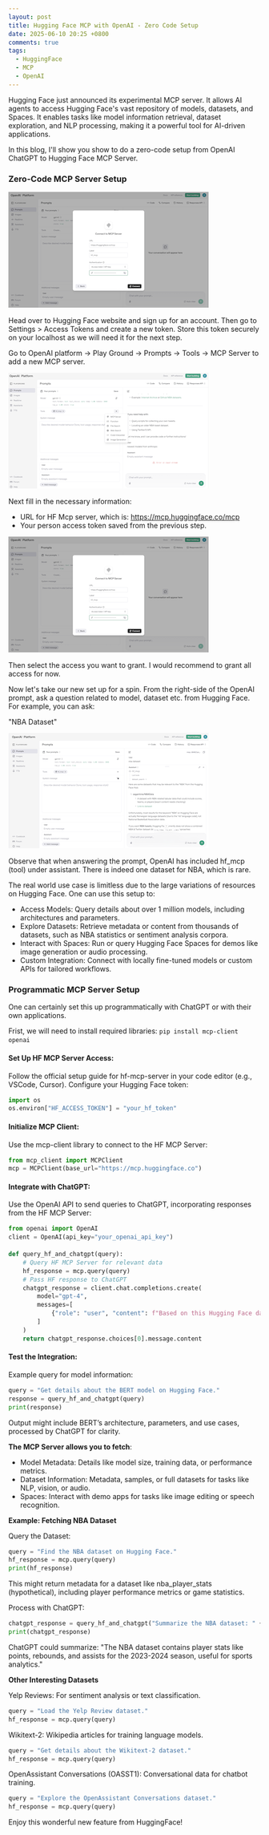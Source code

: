 ```yaml
---
layout: post
title: Hugging Face MCP with OpenAI - Zero Code Setup
date: 2025-06-10 20:25 +0800
comments: true
tags:
  - HuggingFace
  - MCP
  - OpenAI
---
```


Hugging Face just announced its experimental MCP server.  It allows AI agents to access Hugging Face's vast repository of models, datasets, and Spaces. It enables tasks like model information retrieval, dataset exploration, and NLP processing, making it a powerful tool for AI-driven applications.

In this blog, I'll show you show to do a zero-code setup from OpenAI ChatGPT to Hugging Face MCP Server.

### Zero-Code MCP Server Setup

![hf-mcp-server-token](/assets/images/uploads/hf-mcp/hf-mcp-openai-connect.png)

Head over to Hugging Face website and sign up for an account.  Then go to Settings > Access Tokens and create a new token.  Store this token securely on your localhost as we will need it for the next step.

Go to OpenAI platform -> Play Ground -> Prompts -> Tools -> MCP Server to add a new MCP server.

![hf-mcp-openai-mcp](/assets/images/uploads/hf-mcp/hf-mcp-openai-mcp.png)

Next fill in the necessary information:
- URL for HF Mcp server, which is: https://mcp.huggingface.co/mcp
- Your person access token saved from the previous step.

![hf-mcp-openai-connect](/assets/images/uploads/hf-mcp/hf-mcp-openai-connect.png)

Then select the access you want to grant.  I would recommend to grant all access for now.

Now let's take our new set up for a spin.  From the right-side of the OpenAI prompt, ask a question related to model, dataset etc. from Hugging Face.  For example, you can ask:

"NBA Dataset"

![hf-mcp-openai-prompt](/assets/images/uploads/hf-mcp/hf-mcp-openai-prompt.png)


Observe that when answering the prompt, OpenAI has included hf_mcp (tool) under assistant.  There is indeed one dataset for NBA, which is rare.

The real world use case is limitless due to the large variations of resources on Hugging Face.  One can use this setup to:
- Access Models: Query details about over 1 million models, including architectures and parameters.
- Explore Datasets: Retrieve metadata or content from thousands of datasets, such as NBA statistics or sentiment analysis corpora.
- Interact with Spaces: Run or query Hugging Face Spaces for demos like image generation or audio processing.
- Custom Integration: Connect with locally fine-tuned models or custom APIs for tailored workflows.

### Programmatic MCP Server Setup

One can certainly set this up programmatically with ChatGPT or with their own applications.

Frist, we will need to install required libraries:
`pip install mcp-client openai`

#### Set Up HF MCP Server Access:

Follow the official setup guide for hf-mcp-server in your code editor (e.g., VSCode, Cursor).
Configure your Hugging Face token:

```python
import os
os.environ["HF_ACCESS_TOKEN"] = "your_hf_token"
```

#### Initialize MCP Client:

Use the mcp-client library to connect to the HF MCP Server:

```python
from mcp_client import MCPClient
mcp = MCPClient(base_url="https://mcp.huggingface.co")
```

#### Integrate with ChatGPT:

Use the OpenAI API to send queries to ChatGPT, incorporating responses from the HF MCP Server:

```python
from openai import OpenAI
client = OpenAI(api_key="your_openai_api_key")

def query_hf_and_chatgpt(query):
    # Query HF MCP Server for relevant data
    hf_response = mcp.query(query)
    # Pass HF response to ChatGPT
    chatgpt_response = client.chat.completions.create(
        model="gpt-4",
        messages=[
            {"role": "user", "content": f"Based on this Hugging Face data: {hf_response}, answer: {query}"}
        ]
    )
    return chatgpt_response.choices[0].message.content
```

#### Test the Integration:

Example query for model information:

```python
query = "Get details about the BERT model on Hugging Face."
response = query_hf_and_chatgpt(query)
print(response)
```

Output might include BERT’s architecture, parameters, and use cases, processed by ChatGPT for clarity.


**The MCP Server allows you to fetch**:

- Model Metadata: Details like model size, training data, or performance metrics.
- Dataset Information: Metadata, samples, or full datasets for tasks like NLP, vision, or audio.
- Spaces: Interact with demo apps for tasks like image editing or speech recognition.

**Example: Fetching NBA Dataset**

Query the Dataset:

```python
query = "Find the NBA dataset on Hugging Face."
hf_response = mcp.query(query)
print(hf_response)
```

This might return metadata for a dataset like nba_player_stats (hypothetical), including player performance metrics or game statistics.


Process with ChatGPT:
```python
chatgpt_response = query_hf_and_chatgpt("Summarize the NBA dataset: " + str(hf_response))
print(chatgpt_response)
```

ChatGPT could summarize: "The NBA dataset contains player stats like points, rebounds, and assists for the 2023-2024 season, useful for sports analytics."



**Other Interesting Datasets**

Yelp Reviews: For sentiment analysis or text classification.
```python
query = "Load the Yelp Review dataset."
hf_response = mcp.query(query)
```

Wikitext-2: Wikipedia articles for training language models.

```python
query = "Get details about the Wikitext-2 dataset."
hf_response = mcp.query(query)
```

OpenAssistant Conversations (OASST1): Conversational data for chatbot training.

```python
query = "Explore the OpenAssistant Conversations dataset."
hf_response = mcp.query(query)
```

Enjoy this wonderful new feature from HuggingFace!